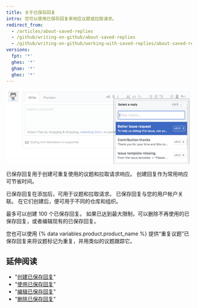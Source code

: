 ```yaml
---
title: 关于已保存回复
intro: 您可以使用已保存回复来响应议题或拉取请求。
redirect_from:
  - /articles/about-saved-replies
  - /github/writing-on-github/about-saved-replies
  - /github/writing-on-github/working-with-saved-replies/about-saved-replies
versions:
  fpt: '*'
  ghes: '*'
  ghae: '*'
  ghec: '*'
---
```


![已保存回复](/assets/images/help/settings/saved-replies.png)

已保存回复用于创建可重复使用的议题和拉取请求响应。 创建回复作为常用响应可节省时间。

已保存回复在添加后，可用于议题和拉取请求。 已保存回复与您的用户帐户关联。 在它们创建后，便可用于不同的仓库和组织。

最多可以创建 100 个已保存回复。 如果已达到最大限制，可以删除不再使用的已保存回复，或者编辑现有的已保存回复。

您也可以使用 {% data variables.product.product_name %} 提供“重复议题”已保存回复来将议题标记为重复，并用类似的议题跟踪它。

## 延伸阅读

- "[创建已保存回复](/articles/creating-a-saved-reply)"
- "[使用已保存回复](/articles/using-saved-replies)"
- "[编辑已保存回复](/articles/editing-a-saved-reply)"
- "[删除已保存回复](/articles/deleting-a-saved-reply)"
